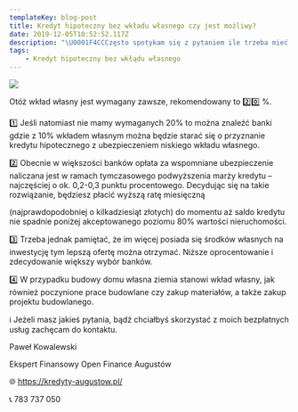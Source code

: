```yaml
---
templateKey: blog-post
title: Kredyt hipoteczny bez wkładu własnego czy jest możliwy?
date: 2019-12-05T10:52:52.117Z
description: "\U0001F4CCCzęsto spotykam się z pytaniem ile trzeba mieć wkładu własnego przy zakupie mieszkania czy budowie domu.\nI czy w ogóle można bez❓"
tags:
    - Kredyt hipoteczny bez wkłądu własnego
---
```


![](/img/kredyt-bez-wkładu.png)

Otóż wkład własny jest wymagany zawsze, rekomendowany to 2️⃣0️⃣ %.

1️⃣ Jeśli natomiast nie mamy wymaganych 20% to można znaleźć banki gdzie z 10% wkładem własnym można będzie starać się o przyznanie kredytu hipotecznego z ubezpieczeniem niskiego wkładu własnego.

2️⃣ Obecnie w większości banków opłata za wspomniane ubezpieczenie naliczana jest w ramach tymczasowego podwyższenia marży kredytu – najczęściej o ok. 0,2-0,3 punktu procentowego. Decydując się na takie rozwiązanie, będziesz płacić wyższą ratę miesięczną

(najprawdopodobniej o kilkadziesiąt złotych) do momentu aż saldo kredytu nie spadnie poniżej akceptowanego poziomu 80% wartości nieruchomości.

3️⃣ Trzeba jednak pamiętać, że im więcej posiada się środków własnych na inwestycję tym lepszą ofertę można otrzymać. Niższe oprocentowanie i zdecydowanie większy wybór banków.

4️⃣ W przypadku budowy domu własna ziemia stanowi wkład własny, jak również poczynione prace budowlane czy zakup materiałów, a także zakup projektu budowlanego.

ℹ️ Jeżeli masz jakieś pytania, bądź chciałbyś skorzystać z moich bezpłatnych usług zachęcam do kontaktu.

Paweł Kowalewski

Ekspert Finansowy Open Finance Augustów

🌐 https://kredyty-augustow.pl/

📞 783 737 050
